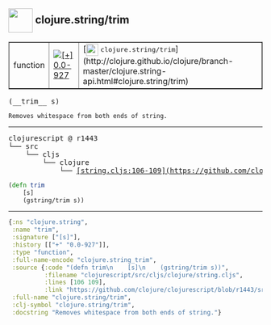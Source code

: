## <img width="48px" valign="middle" src="http://i.imgur.com/Hi20huC.png"> clojure.string/trim

 <table border="1">
<tr>
<td>function</td>
<td><a href="https://github.com/cljsinfo/api-refs/tree/0.0-927"><img valign="middle" alt="[+] 0.0-927" src="https://img.shields.io/badge/+-0.0--927-lightgrey.svg"></a> </td>
<td>
[<img height="24px" valign="middle" src="http://i.imgur.com/1GjPKvB.png"> <samp>clojure.string/trim</samp>](http://clojure.github.io/clojure/branch-master/clojure.string-api.html#clojure.string/trim)
</td>
</tr>
</table>

 <samp>
(__trim__ s)<br>
</samp>

```
Removes whitespace from both ends of string.
```

---

 <pre>
clojurescript @ r1443
└── src
    └── cljs
        └── clojure
            └── <ins>[string.cljs:106-109](https://github.com/clojure/clojurescript/blob/r1443/src/cljs/clojure/string.cljs#L106-L109)</ins>
</pre>

```clj
(defn trim
    [s]
    (gstring/trim s))
```


---

```clj
{:ns "clojure.string",
 :name "trim",
 :signature ["[s]"],
 :history [["+" "0.0-927"]],
 :type "function",
 :full-name-encode "clojure.string_trim",
 :source {:code "(defn trim\n    [s]\n    (gstring/trim s))",
          :filename "clojurescript/src/cljs/clojure/string.cljs",
          :lines [106 109],
          :link "https://github.com/clojure/clojurescript/blob/r1443/src/cljs/clojure/string.cljs#L106-L109"},
 :full-name "clojure.string/trim",
 :clj-symbol "clojure.string/trim",
 :docstring "Removes whitespace from both ends of string."}

```

